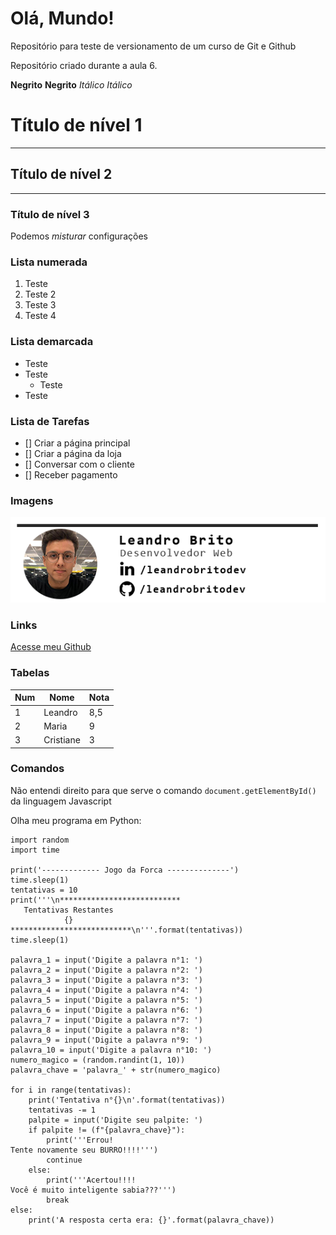 # Olá, Mundo!
 Repositório para teste de versionamento de  um curso de Git e Github

 Repositório criado durante a aula 6.

**Negrito**
__Negrito__
*Itálico*
_Itálico_

# Título de nível 1
---
## Título de nível 2
***
### Título de nível 3

Podemos _*misturar*_ configurações

### Lista numerada

1. Teste 
1. Teste 2
1. Teste 3
1. Teste 4

### Lista demarcada

* Teste
* Teste
    * Teste
* Teste

### Lista de Tarefas
- [] Criar a página principal
- [] Criar a página da loja
- [] Conversar com o cliente
- [] Receber pagamento

### Imagens
![Assinatura](site-exemplo/img/assinatura-projeto.png)

### Links
[Acesse meu Github](https://github.com/leandrobritodev)

### Tabelas
Num | Nome | Nota
---|---|---
1 | Leandro | 8,5
2 | Maria | 9
3 | Cristiane | 3

### Comandos
Não entendi direito para que serve o comando `document.getElementById()` da linguagem Javascript

Olha meu programa em Python:
```
import random
import time

print('------------- Jogo da Forca --------------')
time.sleep(1)
tentativas = 10
print('''\n***************************
   Tentativas Restantes
            {}
***************************\n'''.format(tentativas))
time.sleep(1)

palavra_1 = input('Digite a palavra n°1: ')
palavra_2 = input('Digite a palavra n°2: ')
palavra_3 = input('Digite a palavra n°3: ')
palavra_4 = input('Digite a palavra n°4: ')
palavra_5 = input('Digite a palavra n°5: ')
palavra_6 = input('Digite a palavra n°6: ')
palavra_7 = input('Digite a palavra n°7: ')
palavra_8 = input('Digite a palavra n°8: ')
palavra_9 = input('Digite a palavra n°9: ')
palavra_10 = input('Digite a palavra n°10: ')
numero_magico = (random.randint(1, 10))
palavra_chave = 'palavra_' + str(numero_magico)

for i in range(tentativas):
    print('Tentativa n°{}\n'.format(tentativas))
    tentativas -= 1
    palpite = input('Digite seu palpite: ')
    if palpite != (f"{palavra_chave}"):
        print('''Errou!
Tente novamente seu BURRO!!!!''')
        continue
    else:
        print('''Acertou!!!!
Você é muito inteligente sabia???''')
        break
else:
    print('A resposta certa era: {}'.format(palavra_chave))

```